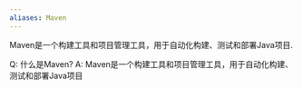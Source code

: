 ```yaml
---
aliases: Maven
---
```

Maven是一个构建工具和项目管理工具，用于自动化构建、测试和部署Java项目.

Q: 什么是Maven?
A: Maven是一个构建工具和项目管理工具，用于自动化构建、测试和部署Java项目
<!--ID: 1693405835122-->
